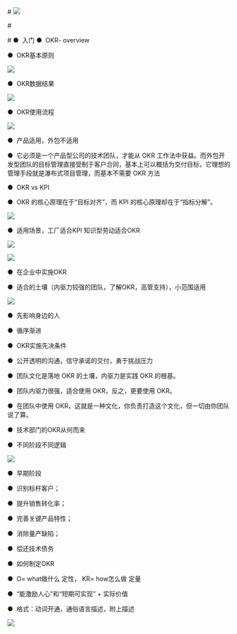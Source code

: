 \# ![](assert/1595485893681-cda207b5-cbda-48b1-b5cf-7e482ad38064.png)

\#

\# ●  入门
●  OKR- overview

●  OKR基本原则

![](assert/1595485693840-c5d243e5-1c3f-480f-bf29-9d29b129f9db.png)

●  OKR数据结果

![](assert/1595485693980-de45315a-062d-4240-89a5-52cd60c2f267.png)

●  OKR使用流程

![](assert/1595485694191-7853790e-0d5a-476a-a631-00bd9ed58f58.png)

●  产品适用，外包不适用

●  它必须是一个产品型公司的技术团队，才能从 OKR 工作法中获益。而外包开发型团队的目标管理直接受制于客户合同，基本上可以概括为交付目标，它理想的管理手段就是瀑布式项目管理，而基本不需要 OKR 方法

●  OKR vs KPI

●  OKR 的核心原理在于“目标对齐”，而 KPI 的核心原理却在于“指标分解”。

![](assert/1595485694562-e4003426-292a-465c-9b88-82109e28f003.png)

●  适用场景，工厂适合KPI 知识型劳动适合OKR

![](assert/1595485694947-41f01abe-a75e-44a2-b651-a1c567948d09.png)

![](assert/1595485695481-15edcf34-43b7-4c56-923a-9b52be7a5eb5.png)

●  在企业中实施OKR

●  适合的土壤（内驱力较强的团队，了解OKR，高管支持），小范围适用

![](assert/1595485695965-c28c415c-de25-4389-88a6-185ab85c2474.png)

●  先影响身边的人

●  循序渐进

●  OKR实施先决条件

●  公开透明的沟通，信守承诺的交付，勇于挑战压力

●  团队文化是落地 OKR 的土壤，内驱力是实践 OKR 的根基。

●  团队内驱力很强，适合使用 OKR，反之，更要使用 OKR。

●  在团队中使用 OKR，这就是一种文化，你负责打造这个文化，但一切由你团队说了算。

●  技术部门的OKR从何而来

●  不同阶段不同逻辑

![](assert/1595485696089-50e82e54-6d23-45e7-ac43-af516b4e856a.png)

●  早期阶段

●  识别标杆客户；

●  提升销售转化率；

●  完善关键产品特性；

●  消除量产缺陷；

●  偿还技术债务

●  如何制定OKR

●  O= what做什么 定性， KR= how怎么做 定量

●  “能激励人心”和“短期可实现” + 实际价值

●  格式：动词开通，通俗语言描述，附上描述

![](assert/1595485696484-b58486c5-99a4-411a-b9f9-1987b5d37cb9.png)